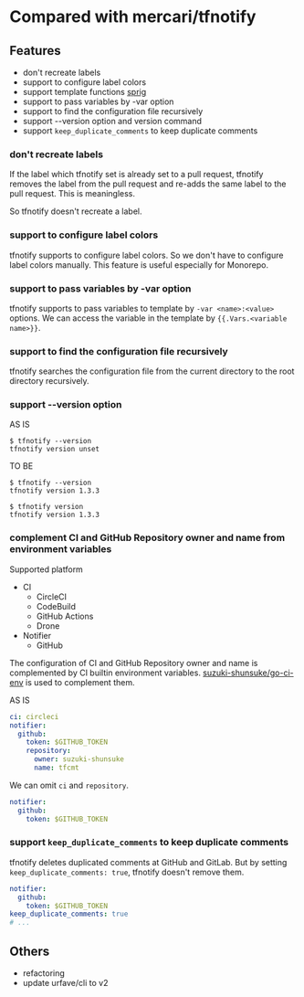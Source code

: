 # Compared with mercari/tfnotify

## Features

* don't recreate labels
* support to configure label colors
* support template functions [sprig](http://masterminds.github.io/sprig/)
* support to pass variables by -var option
* support to find the configuration file recursively
* support --version option and version command
* support `keep_duplicate_comments` to keep duplicate comments

### don't recreate labels

If the label which tfnotify set is already set to a pull request, tfnotify removes the label from the pull request and re-adds the same label to the pull request.
This is meaningless.

So tfnotify doesn't recreate a label.

### support to configure label colors

tfnotify supports to configure label colors.
So we don't have to configure label colors manually.
This feature is useful especially for Monorepo.

### support to pass variables by -var option

tfnotify supports to pass variables to template by `-var <name>:<value>` options.
We can access the variable in the template by `{{.Vars.<variable name>}}`.

### support to find the configuration file recursively

tfnotify searches the configuration file from the current directory to the root directory recursively.

### support --version option

AS IS

```
$ tfnotify --version
tfnotify version unset
```

TO BE

```
$ tfnotify --version
tfnotify version 1.3.3

$ tfnotify version
tfnotify version 1.3.3
```

### complement CI and GitHub Repository owner and name from environment variables

Supported platform

* CI
  * CircleCI
  * CodeBuild
  * GitHub Actions
  * Drone
* Notifier
  * GitHub

The configuration of CI and GitHub Repository owner and name is complemented by CI builtin environment variables.
[suzuki-shunsuke/go-ci-env](https://github.com/suzuki-shunsuke/go-ci-env) is used to complement them.

AS IS

```yaml
ci: circleci
notifier:
  github:
    token: $GITHUB_TOKEN
    repository:
      owner: suzuki-shunsuke
      name: tfcmt
```

We can omit `ci` and `repository`.

```yaml
notifier:
  github:
    token: $GITHUB_TOKEN
```

### support `keep_duplicate_comments` to keep duplicate comments

tfnotify deletes duplicated comments at GitHub and GitLab.
But by setting `keep_duplicate_comments: true`, tfnotify doesn't remove them.

```yaml
notifier:
  github:
    token: $GITHUB_TOKEN
keep_duplicate_comments: true
# ...
```

## Others

* refactoring
* update urfave/cli to v2
